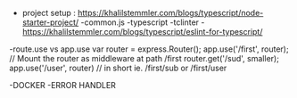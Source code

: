 - project setup : https://khalilstemmler.com/blogs/typescript/node-starter-project/
-common.js
-typescript
-tclinter - https://khalilstemmler.com/blogs/typescript/eslint-for-typescript/ 

-route.use vs app.use 
     var router = express.Router();
     app.use('/first', router); // Mount the router as middleware at path /first
     router.get('/sud', smaller);
     app.use('/user', router) // in short ie. /first/sub or /first/user

-DOCKER
-ERROR HANDLER
